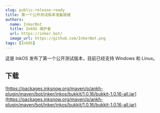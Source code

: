 ```yaml
---
slug: public-release-ready
title: 第一个公开测试版本准备就绪
authors:
  name: InkerBot
  title: InkOS 维护者
  url: https://inker.bot/
  image_url: https://github.com/InkerBot.png
tags: [InkOS]
---
```


这是 InkOS 发布了第一个公开测试版本，目前已经支持 Windows 和 Linux。

## 下载

[https://packages.inksnow.org/maven/p/ankh-plugin/maven/bot/inker/inkos/bukkit/1.0.16/bukkit-1.0.16-all.jar](https://packages.inksnow.org/maven/p/ankh-plugin/maven/bot/inker/inkos/bukkit/1.0.16/bukkit-1.0.16-all.jar)